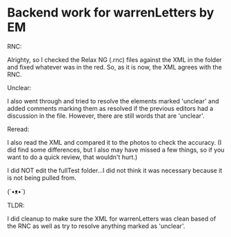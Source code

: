 # Backend work for warrenLetters by EM

RNC:

Alrighty, so I checked the Relax NG (.rnc) files against the XML in the folder and fixed whatever was in the red. So, as it is now, the XML agrees with the RNC. 

Unclear:

I also went through and tried to resolve the elements marked 'unclear' and added comments marking them as resolved if the previous editors had a discussion in the file. However, there are still words that are 'unclear'.

Reread:

I also read the XML and compared it to the photos to check the accuracy. (I did find some differences, but I also may have missed a few things, so if you want to do a quick review, that wouldn't hurt.)

I did NOT edit the fullTest folder...I did not think it was necessary because it is not being pulled from. 

(´•ᴥ•`)

TLDR: 

I did cleanup to make sure the XML for warrenLetters was clean based of the RNC as well as try to resolve anything marked as 'unclear'. 
